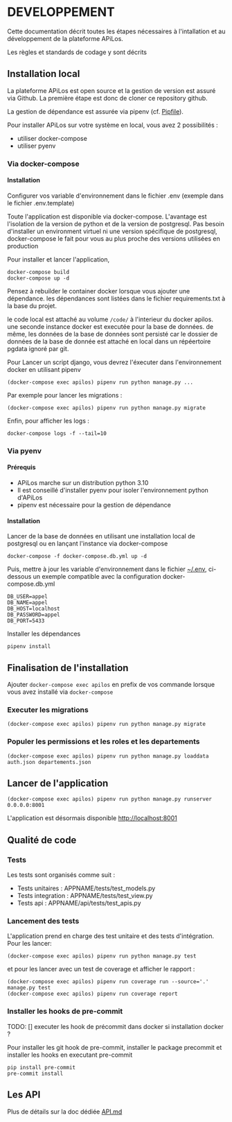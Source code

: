 # DEVELOPPEMENT

Cette documentation décrit toutes les étapes nécessaires à l'intallation et au développement de la plateforme APiLos.

Les règles et standards de codage y sont décrits

## Installation local

La plateforme APiLos est open source et la gestion de version est assuré via Github. La première étape est donc de cloner ce repository github.

La gestion de dépendance est assurée via pipenv (cf. [Pipfile](Pipfile)).

Pour installer APiLos sur votre système en local, vous avez 2 possibilités :
* utiliser docker-compose
* utiliser pyenv

### Via docker-compose

#### Installation

Configurer vos variable d'environnement dans le fichier .env (exemple dans le fichier .env.template)

Toute l'application est disponible via docker-compose. L'avantage est l'isolation de la version de python et de la version de postgresql. Pas besoin d'installer un environment virtuel ni une version spécifique de postgresql, docker-compose le fait pour vous au plus proche des versions utilisées en production

Pour installer et lancer l'application,

```
docker-compose build
docker-compose up -d
```

Pensez à rebuilder le container docker lorsque vous ajouter une dépendance. les dépendances sont listées dans le fichier requirements.txt à la base du projet.

le code local est attaché au volume `/code/` à l'interieur du docker apilos. une seconde instance docker est executée pour la base de données. de même, les données de la base de données sont persisté car le dossier de données de la base de donnée est attaché en local dans un répéertoire pgdata ignoré par git.

Pour Lancer un script django, vous devrez l'éxecuter dans l'environnement docker en utilisant pipenv

```
(docker-compose exec apilos) pipenv run python manage.py ...
```

Par exemple pour lancer les migrations :

```
(docker-compose exec apilos) pipenv run python manage.py migrate
```

Enfin, pour afficher les logs :

```
docker-compose logs -f --tail=10
```

### Via pyenv

#### Prérequis

* APiLos marche sur un distribution python 3.10
* Il est conseillé d'installer pyenv pour isoler l'environnement python d'APiLos
* pipenv est nécessaire pour la gestion de dépendance

#### Installation

Lancer de la base de données en utilisant une installation local de postgresql ou en lançant l'instance via docker-compose

```
docker-compose -f docker-compose.db.yml up -d
```

Puis, mettre à jour les variable d'environnement dans le fichier [~/.env](~/.env), ci-dessous un exemple compatible avec la configuration docker-compose.db.yml

```
DB_USER=appel
DB_NAME=appel
DB_HOST=localhost
DB_PASSWORD=appel
DB_PORT=5433
```

Installer les dépendances

```
pipenv install
```

## Finalisation de l'installation

Ajouter `docker-compose exec apilos` en prefix de vos commande lorsque vous avez installé via `docker-compose`

### Executer les migrations

```
(docker-compose exec apilos) pipenv run python manage.py migrate
```

### Populer les permissions et les roles et les departements

```
(docker-compose exec apilos) pipenv run python manage.py loaddata auth.json departements.json
```

## Lancer de l'application

```
(docker-compose exec apilos) pipenv run python manage.py runserver 0.0.0.0:8001
```

L'application est désormais disponible [http://localhost:8001](http://localhost:8001)


## Qualité de code

### Tests

Les tests sont organisés comme suit :
* Tests unitaires : APPNAME/tests/test_models.py
* Tests integration : APPNAME/tests/test_view.py
* Tests api : APPNAME/api/tests/test_apis.py


### Lancement des tests

L'application prend en charge des test unitaire et des tests d'intégration. Pour les lancer:

```
(docker-compose exec apilos) pipenv run python manage.py test
```

et pour les lancer avec un test de coverage et afficher le rapport :

```
(docker-compose exec apilos) pipenv run coverage run --source='.' manage.py test
(docker-compose exec apilos) pipenv run coverage report
```

### Installer les hooks de pre-commit

TODO:
[] executer les hook de précommit dans docker si installation docker ?

Pour installer les git hook de pre-commit, installer le package precommit et installer les hooks en executant pre-commit

```
pip install pre-commit
pre-commit install
```

## Les API

Plus de détails sur la doc dédiée [API.md](API.md)

